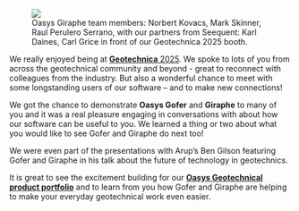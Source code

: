 <figure>
  <img src="https://b2c-templates-arup.s3-eu-west-1.amazonaws.com/giraphe/norbert-mark-karl-raul-carl-geotechnica-2025.svg">
  <figcaption>Oasys Giraphe team members: Norbert Kovacs, Mark Skinner, Raul Perulero Serrano,  with our partners from Seequent: Karl Daines, Carl Grice in front of our Geotechnica 2025 booth.</figcaption>
</figure>

We really enjoyed being at [**Geotechnica** 2025](https://www.equipegroup.com/geotechnica/about). We spoke to lots of you from across the geotechnical community and beyond - great to reconnect with colleagues from the industry. But also a wonderful chance to meet with some longstanding users of our software – and to make new connections! 

We got the chance to demonstrate **Oasys Gofer** and **Giraphe** to many of you and it was a real pleasure engaging in conversations with about how our software can be useful to you. We learned a thing or two about what you would like to see Gofer and Giraphe do next too! 

We were even part of the presentations with Arup’s Ben Gilson featuring Gofer and Giraphe in his talk about the future of technology in geotechnics.  

It is great to see the excitement building for our [**Oasys Geotechnical product portfolio**](https://www.oasys-software.com/products/geotechnical-suite/) and to learn from you how Gofer and Giraphe are helping to make your everyday geotechnical work even easier. 
